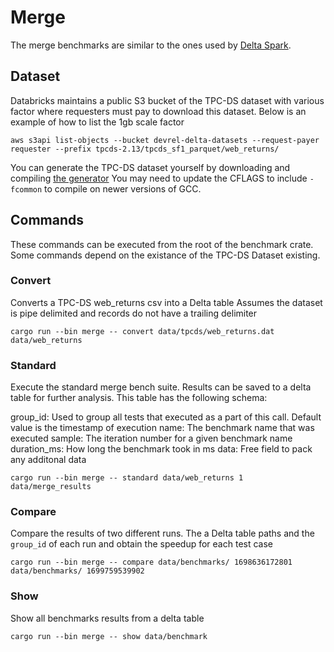 # Merge
The merge benchmarks are similar to the ones used by [Delta Spark](https://github.com/delta-io/delta/pull/1835).


## Dataset

Databricks maintains a public S3 bucket of the TPC-DS dataset with various factor where requesters must pay to download this dataset. Below is an example of how to list the 1gb scale factor 

```
aws s3api list-objects --bucket devrel-delta-datasets --request-payer requester --prefix tpcds-2.13/tpcds_sf1_parquet/web_returns/
```

You can generate the TPC-DS dataset yourself by downloading and compiling [the generator](https://www.tpc.org/tpc_documents_current_versions/current_specifications5.asp) 
You may need to update the CFLAGS to include `-fcommon` to compile on newer versions of GCC.

## Commands
These commands can be executed from the root of the benchmark crate. Some commands depend on the existance of the TPC-DS Dataset existing.

### Convert
Converts a TPC-DS web_returns csv into a Delta table
Assumes the dataset is pipe delimited and records do not have a trailing delimiter

```
cargo run --bin merge -- convert data/tpcds/web_returns.dat data/web_returns
```

### Standard
Execute the standard merge bench suite.
Results can be saved to a delta table for further analysis.
This table has the following schema:

group_id: Used to group all tests that executed as a part of this call. Default value is the timestamp of execution
name: The benchmark name that was executed
sample: The iteration number for a given benchmark name
duration_ms: How long the benchmark took in ms
data: Free field to pack any additonal data

```
cargo run --bin merge -- standard data/web_returns 1 data/merge_results 
```

### Compare
Compare the results of two different runs.
The a Delta table paths and the `group_id` of each run and obtain the speedup for each test case

```
cargo run --bin merge -- compare data/benchmarks/ 1698636172801 data/benchmarks/ 1699759539902
```

### Show
Show all benchmarks results from a delta table

```
cargo run --bin merge -- show data/benchmark
```
